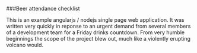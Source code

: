 ###Beer attendance checklist

This is an example angularjs / nodejs single page web application. It was written very quickly in reponse to
an urgent demand from several members of a development team for a Friday drinks countdown. From very humble beginnings
the scope of the project blew out, much like a violently erupting volcano would.
